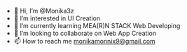 - 👋 Hi, I’m @Monika3z
- 👀 I’m interested in UI Creation
- 🌱 I’m currently learning MEA(R)N STACK Web Developing
- 💞️ I’m looking to collaborate on Web App Creation
- 📫 How to reach me monikamonnix9@gmail.com
  
  

<!---
Monika3z/Monika3z is a ✨ special ✨ repository because its `README.md` (this file) appears on your GitHub profile.
You can click the Preview link to take a look at your changes.
--->

